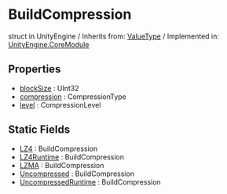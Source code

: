 # BuildCompression
struct in UnityEngine
 / Inherits from: <a href="https://docs.unity3d.com/6000.0/Documentation/ScriptReference/ValueType.html">ValueType</a> / Implemented in: <a href="https://docs.unity3d.com/6000.0/Documentation/ScriptReference/UnityEngine.CoreModule.html">UnityEngine.CoreModule</a>
## Properties
- <a href="https://docs.unity3d.com/6000.0/Documentation/ScriptReference/BuildCompression-blockSize.html">blockSize</a> : UInt32
- <a href="https://docs.unity3d.com/6000.0/Documentation/ScriptReference/BuildCompression-compression.html">compression</a> : CompressionType
- <a href="https://docs.unity3d.com/6000.0/Documentation/ScriptReference/BuildCompression-level.html">level</a> : CompressionLevel
## Static Fields
- <a href="https://docs.unity3d.com/6000.0/Documentation/ScriptReference/BuildCompression-LZ4.html">LZ4</a> : BuildCompression
- <a href="https://docs.unity3d.com/6000.0/Documentation/ScriptReference/BuildCompression-LZ4Runtime.html">LZ4Runtime</a> : BuildCompression
- <a href="https://docs.unity3d.com/6000.0/Documentation/ScriptReference/BuildCompression-LZMA.html">LZMA</a> : BuildCompression
- <a href="https://docs.unity3d.com/6000.0/Documentation/ScriptReference/BuildCompression-Uncompressed.html">Uncompressed</a> : BuildCompression
- <a href="https://docs.unity3d.com/6000.0/Documentation/ScriptReference/BuildCompression-UncompressedRuntime.html">UncompressedRuntime</a> : BuildCompression
